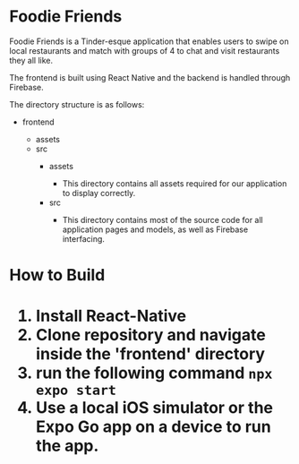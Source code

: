 <h1>Foodie Friends</h1>

Foodie Friends is a Tinder-esque application that enables users to swipe on local restaurants and match with groups of 4 to chat and visit restaurants they all like.

The frontend is built using React Native and the backend is handled through Firebase.

The directory structure is as follows:
<ul>
  <li>frontend</li>
  <ul>
    <li>assets</li>
    <li>src</li>
    <ul>
      <li>assets</li>
        <ul>
          <li>This directory contains all assets required for our application to display correctly.</li>
        </ul>
      <li>src</li>
        <ul>
          <li>This directory contains most of the source code for all application pages and models, as well as Firebase interfacing.</li>
        </ul>
    </ul>
  </ul>
</ul>


<h1>How to Build<h1>

1. Install React-Native
2. Clone repository and navigate inside the 'frontend' directory
3. run the following command
`npx expo start`
4. Use a local iOS simulator or the Expo Go app on a device to run the app.
